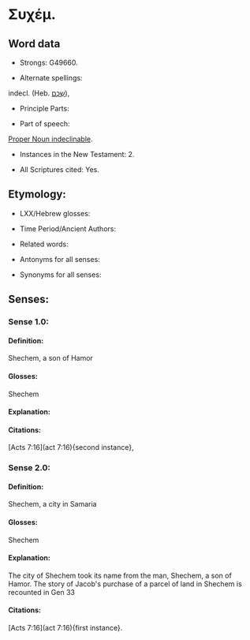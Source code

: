 # Συχέμ.

<!-- Status: S2=NeedsReview -->
<!-- Lexica used for edits: BDAG LN FFM BN MM   -->

## Word data

* Strongs: G49660.

* Alternate spellings:

indecl.  (Heb. [שְׁכֶם](//en-uhl/H7926)), 

* Principle Parts: 


* Part of speech: 

[Proper Noun indeclinable](http://ugg.readthedocs.io/en/latest/proper_noun_indeclinable.html).

* Instances in the New Testament: 2.

* All Scriptures cited: Yes.

## Etymology: 


* LXX/Hebrew glosses: 


* Time Period/Ancient Authors: 


* Related words: 

* Antonyms for all senses:

* Synonyms for all senses: 


## Senses: 


### Sense  1.0: 

#### Definition: 

Shechem, a son of Hamor

#### Glosses:

Shechem

#### Explanation:


#### Citations: 

[Acts 7:16](act 7:16){second instance}, 

### Sense  2.0: 

#### Definition: 

Shechem, a city in Samaria

#### Glosses:

Shechem

#### Explanation:

The city of Shechem took its name from the man, Shechem, a son of Hamor.  The story of Jacob's purchase of a parcel of land in Shechem is recounted in Gen 33

#### Citations: 

[Acts 7:16](act 7:16){first instance}.

